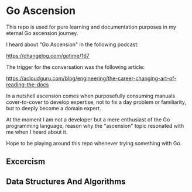 # Go Ascension

This repo is used for pure learning and documentation purposes in my eternal Go ascension journey.

I heard about "Go Ascension" in the following podcast:

https://changelog.com/gotime/167

The trigger for the conversation was the following article:

https://acloudguru.com/blog/engineering/the-career-changing-art-of-reading-the-docs

In a nutshell ascension comes when purposefully consuming manuals cover-to-cover to develop expertise, not to fix a day problem or familiarity, but to deeply become a domain expert.

At the moment I am not a developer but a mere enthusiast of the Go programming language, reason why the "ascension" topic resonated with me when I heard about it.

Hope to be playing around this repo whenever trying something with Go.


## Excercism

## Data Structures And Algorithms

